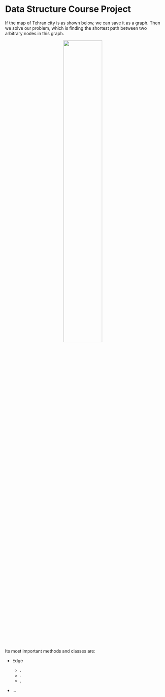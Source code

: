 # Data Structure Course Project
If the map of Tehran city is as shown below, we can save it as a graph. Then we solve our problem, which is finding the shortest path between two arbitrary nodes in this graph.
<p align="center">
<img src="https://user-images.githubusercontent.com/93929227/204488691-e6f63f41-4977-4b05-822d-d9abad0dc991.png" width="50%" height="50%">
<p/>

Its most important methods and classes are:
* Edge
  *   .
  *   .
  *   .

* ...
